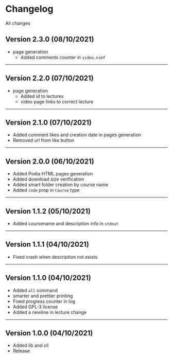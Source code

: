 # Changelog

All changes

## Version 2.3.0 (08/10/2021)

- page generation
  - Added comments counter in `video.nimf`

---

## Version 2.2.0 (07/10/2021)

- page generation
  - Added id to lectures
  - video page links to correct lecture

---

## Version 2.1.0 (07/10/2021)

- Added comment likes and creation date in pages generation
- Removed url from like button

---

## Version 2.0.0 (06/10/2021)

- Added Podia HTML pages generation
- Added download size verification
- Added smart folder creation by course name
- Added `code` prop in `Course` type

---

## Version 1.1.2 (05/10/2021)

- Added coursename and description info in `stdout`

---

## Version 1.1.1 (04/10/2021)

- Fixed crash when description not exists

---

## Version 1.1.0 (04/10/2021)

- Added `all` command
- smarter and prettier printing
- Fixed progress counter in log
- Added GPL-3 license
- Added a newline in lecture change

---

## Version 1.0.0 (04/10/2021)

- Added lib and cli
- Release
